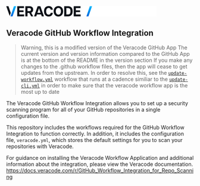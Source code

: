 <img src="imgs/vclogo-light-mode.png#gh-light-mode-only">
<img src="imgs/vclogo-dark-mode.png#gh-dark-mode-only">

## Veracode GitHub Workflow Integration 
> Warning, this is a modified version of the Veracode GitHub App
> The current version and version information compared to the GitHub App is at the bottom of the README in the version section
> If you make any changes to the .github workflow files, then the app will cease to get updates from the upstream. In order to resolve this, see the [`update-workflow.yml`](.github/update-workflow.yml) workflow that runs at a cadence similiar to the [`update-cli.yml`](.github/update=cli.yml) in order to make sure that the veracode workflow app is the most up to date


The Veracode GitHub Workflow Integration allows you to set up a security scanning program for all of your GitHub repositories in a single configuration file.

This repository includes the workflows required for the GitHub Workflow Integration to function correctly. In addition, it includes the configuration file, `veracode.yml`, which stores the default settings for you to scan your repositories with Veracode.

For guidance on installing the Veracode Workflow Application and additional information about the integration, please view the Veracode documentation.
https://docs.veracode.com/r/GitHub_Workflow_Integration_for_Repo_Scanning

